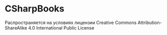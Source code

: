 # CSharpBooks

Распространяется на условиях лицензии Creative Commons Attribution-ShareAlike 4.0 International Public License
